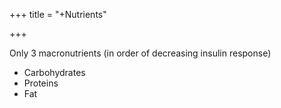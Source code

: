 +++
title = "+Nutrients"

+++

Only 3 macronutrients (in order of decreasing insulin response)

- Carbohydrates
- Proteins
- Fat
